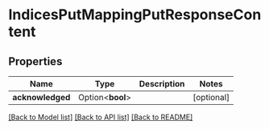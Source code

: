 # IndicesPutMappingPutResponseContent

## Properties

Name | Type | Description | Notes
------------ | ------------- | ------------- | -------------
**acknowledged** | Option<**bool**> |  | [optional]

[[Back to Model list]](../README.md#documentation-for-models) [[Back to API list]](../README.md#documentation-for-api-endpoints) [[Back to README]](../README.md)


